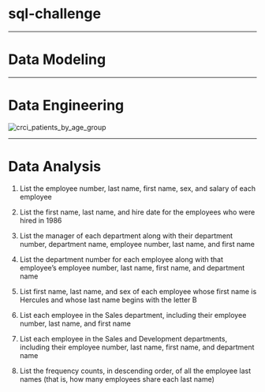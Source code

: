 # sql-challenge

_________________________________________________________________________________

# Data Modeling


_________________________________________________________________________________

# Data Engineering

 ![crci_patients_by_age_group](output/crci_patients_by_age_group.png)
_________________________________________________________________________________

# Data Analysis

1. List the employee number, last name, first name, sex, and salary of each employee

2. List the first name, last name, and hire date for the employees who were hired in 1986

3. List the manager of each department along with their department number, department name, employee number, last name, and first name 

4. List the department number for each employee along with that employee’s employee number, last name, first name, and department name

5. List first name, last name, and sex of each employee whose first name is Hercules and whose last name begins with the letter B

6. List each employee in the Sales department, including their employee number, last name, and first name 

7. List each employee in the Sales and Development departments, including their employee number, last name, first name, and department name 

8. List the frequency counts, in descending order, of all the employee last names (that is, how many employees share each last name) 
